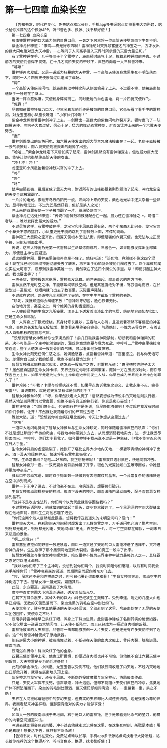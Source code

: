# 第一七四章 血染长空
        【告知书友，时代在变化，免费站点难以长存，手机app多书源站点切换看书大势所趋，站长给你推荐的这个换源APP，听书音色多、换源、找书都好使！】
       第一七四章 血染长空
       辰南被雷神锤的巨大威力惊的目瞪口呆，一轰之下居然将一位高阶天使劈落而下生死不明。
       紫金神龙长嚎道：“嗷呜……真是好东西啊！雷神锤绝对天界最富盛名的神宝之一，方才发出的巨大闪电绝对是大天神雷，一击等同于人间高手进入天界时所承受的天雷力量总和。”
       有了雷神锤在手，几乎等同于半个雷神了，辰南顿时底气十足，挥舞着神锤向前冲去。不过前方的天使们皆悍不畏死，在十几名高阶天使的带领下，疯狂的向着一人三神兽冲来。
       “喀嚓”
       雷神锤再次发威，又是一道威力狂暴的大天神雷，一个高阶天使浑身焦黑生死不明坠落而下，同时一大片四翼天使惨叫过后退出了战场。
       “砰”
       一个高阶天使疾若闪电，趁辰南挥动神锤之际从侧面偷袭了上来，不过很不幸，他被辰南快速反手一锤砸在了身上。
       当场一阵血雾弥漫，天使粉身碎骨而亡，同时激射的血色雷电，将一片四翼天使炸飞。
       “俺靠！”
       尽管知道雷神锤威力巨大，但紫金真龙他们还是被惊的目瞪口呆，它低头看了看手中的雷神剑，对龙宝宝和小凤凰长嚎道：“小家伙们冲啊！”
       紫金神龙挥舞着雷神剑冲了上去，一剑劈出一道巨大的紫色闪电炸裂开来，顿时轰飞了一队四翼天使。老痞子大喜过望，信心十足，猛力的挥动着雷神剑，对着凶猛冲上来的一个六翼天使劈去。
       “轰”
       雷神剑爆发出的紫色闪电，和六翼天使发出的超大型禁咒魔法撞击在了一起。老痞子直接被一股气浪掀翻，而六翼天使则被轰击的翻腾了出去。
       “哈哈……”紫金神龙稳定下来后长笑了起来，雷神剑虽然没有雷神锤变态，但也威力巨大无匹，能够让他抗衡地住高阶天使的攻击。
       “冲！冲！冲！”
       龙宝宝和小凤凰抬着雷神鼓兴奋的冲了上去。
       “咚”
       “咚”
       “咚”
       鼓声由弱到强，最后变成了震天大响，附近所有的山峰都跟着剧烈颤动了起来，冲向龙宝宝的天使全部被震翻了。
       一片片的电光。像破开乌云的阳光一般，洒向冲上来的天使，紫色地光华中还夹杂着一些彩光，显得绚烂无比，不过光芒虽然好看，但却是杀人之光！
       冲上来的四翼天使一下子被电翻了一片，纷纷坠落而下。
       紫金神龙在远处长嚎道：“传说中雷神鼓和鼓槌配合在一起，威力还在雷神锤之上。可惜二者缺一，难以发挥出最大的威力。”
       不过尽管这样，有雷神鼓在手，龙宝宝和小凤凰自保有余，两个小东西无比兴奋。龙宝宝两个小拳头不停的擂打，小凤凰更是干脆的跳到了雷神鼓上面，不停的跳动。
       雷神殿三大震殿之宝齐出，四翼天使根本无法抗衡。即便是强如六翼天使，也无法与之正面争锋，只能从侧面出手。
       传说，这三大神器乃是第一代雷神以生命祭炼而成的，三者合一，如果能够发挥出全部威力，即便是主神也要避退。
       遥远的雷神殿，雷神嘉里德拉再也坐不住了。他狂吼道：“该死地，竟然拦不住这四个混蛋！现在我已经和三间神器彻底失去了联系，再不出手恐怕就会被他们闯过去了。四个卑微的爬虫实在太可恶了，没想到我雷神英雄一世，竟然栽在了这四个爬虫的手里。杀！即便引起主神大战，我也要出手了！”
       一声长啸，雷神殿轰然崩坍，雷神紫发乱舞。他冲天而起。向着遥远的东方飞去。
       雷神虽然不是时空之神，不能够瞬间转换空间。但是其速度绝对不慢，驾驭雷电而行，在长空划过一道紫光，眨眼间就飞出去了数百里，天际雷声隆隆。
       不过就在这时，两道神光突然照亮了天地，在空中生生截断了雷神的去路。
       “珍妮，我就知道你会纠缠不放！”雷神咬牙切齿，脸色铁青无比。
       在他地对面，高空之上，两个绝美的身影当空而立。
       一人被碧绿色的生命之光所笼罩，浑身上下透发着淡淡出尘的气质，绝丽地容颜如梦似幻，正是生命女神珍妮。
       另一人浑身上下银光缭绕，其身材修长曼妙，玉容动人心魄，且透发着凛然不客侵犯的神圣气息，金色的长发如阳光般灿烂，整体看来堪称姿容完美，气质绝佳，不愧为天界女神，有着让凡人自惭形秽的容貌与气质。
       “没想到智慧女神雅丝你也来凑热闹了！前几日破我雷神殿禁制，切断我和雷神锤间的联系，决不可能是一个主神能够做到的，雅丝你竟然也要与我为死敌，哼哼哼……”雷神嘉里德拉冷笑连连，整个人透发出一股刺骨阴森气味，可以看出他极度愤怒。
       生命女神此刻无任何仁慈之态，她满脸怒容，点指着雷神斥道：“嘉里德拉，我与你无话可说，即便你自己放了我的姐姐，我也不会轻易饶过你！”
       智慧女神雅丝同样面沉似水，透发着一股威严之态，对雷神斥道：“嘉里德拉你胆子太大了！居然擅自囚禁生命女神卡缪，天界法规在你眼中如同废条，魔神一方在旁虎视眈眈，而你却残害己方主神，如果不是避免过多的主神牵连进来而发生大战，你早已成为天界走上灭神台地罪人了！”
       雷神冷笑：“吓我？卡缪与珍妮执迷不悟，如果早点告诉我生之奥义，让我永生不灭，完善天雷**。漫说魔神，就是这天界又有谁是我的对手？”
       智慧女神雅丝冷笑：“哼，你果然快走火入魔了！居然妄想成为传说中的天地法则执行者，虽然天地法则降罪时以雷轰顶，但绝不会有真正的执行者，你真是痴心妄想！”
       雷神狂笑道：“你们懂什么，代天而行并不是传说，我早晚能够做到！不过现在我没有时间和你们争辩。让开！不然就让我踏着你们的尸首过去吧！”
       雅丝大怒，道：“没想到你冷血疯狂堪比魔神，今天让休想从这里过去。”
       “喀嚓”
       一道巨大地闪电劈向了智慧女神雅丝与生命女神珍妮，同时伴随着雷神疯狂的吼声：“你们不过是想让那四个卑微的爬虫，将我地神物带到东方去，从而想消弱我地实力，进一步让我丢尽脸面而已。哼哼哼，你们太小看我了。如今雷神锤于我来说不过是一种象征，但我不能容忍它落在外人手里。”
       生命女神背后的虚空破裂了，她张开了堪比玄界大小地内天地，一棵碧翠青绿的神树冲了出来，洒下漫天地绿色神光。快速将所有雷电都吸收了。
       “嘿，生命常青树？哈哈……好东西，我正想抢来呢！”雷神双目透射紫芒，快速向前冲去。
       智慧女神身形一震。一双光翼自她背后伸展了开来，银色的光翼犹如白玉雕琢而成，令她显得更加神圣庄严。
       雅丝口中念动咒语，同时双手抛出数十块雕刻有古老魔纹的晶石，一个异常复杂的法阵快速在空中排列而成。
       雷神一下子冲了进去，不过他毫不在意，冷笑连连，想要强行破开。
       生命女神挥动那棵参天的神树。挥洒下漫天的神光，向着法阵内涌动而去，配合着智慧女神排列晶石。
       “这并不是攻击性法阵，你们两个以为凭此就能够困住我吗？”
       不过雷神话语刚毕，他就恼怒的皱起了眉头，虚空竟然破碎了，一个黑洞洞的空间大裂缝出现在他地面前，而后生生将他吞噬了进去。
       “你们这两个贱人居然如此狠毒。想将我传送到迷失的未明空间吗？没门！”
       雷神仰天大吼。在刹那间天地间顿时爆发出了无数惊雷之响，万千道闪电充满了整片空间。到处都是电光，到处都是闪电，天地间绚烂无比，白茫茫一片，每一寸空间都在碎裂，一副末日来临般的景象。
       “啊……给我开！”
       雷神嘉里德拉如同野兽一般狂吼着，而后一道贯通了天地的巨大雷电冲进了法阵中，贯冲进雷神的身体，生生崩碎了那个黑洞洞地空间大裂缝，雷神如魔王一般冲了出来。
       智慧女神雅丝与生命女神珍妮大惊，暗叹雷神不愧为天界主神中战力最强的人之一，其狂霸之态足可以堪比战神。
       “我以为你们来了三个主神呢，没想到就你们两个，我没时间陪你们磨蹭，以后有时间我会亲手杀掉你们！”雷神冷森森的说道，而后腾空而起向着东方飞去。
       “哼，虽然还不是和你拼命之时，但今日也要让你面皮难看！”生命女神冷笑着，挥动空中的神树追了下去。智慧女神一展光翼，紧随其后。
       此刻，东方要道，辰南遇到了大麻烦。
       虚空中百丈方圆大小地混沌通道，透发着灿灿光华。
       在其下方喊杀震天，高耸入云的巨大山峰已经被生生轰碎了。受到牵连，附近的几座大山也早已崩塌，无数的天使坠落而下，染血焦黑的羽毛在空中到处纷飞。
       天使太多了，驻守在其他要道的天使已经闻讯，全部赶到了这里，令辰南处在了无尽的天使军团包围中，天使杀之不尽！
       辰南手持雷神锤早已杀红了眼，浑身上下鲜血迸溅，此刻雷神锤成了名副其实的绝世凶器，它不仅仅劈出一道道巨大地闪电，让天使不断阵亡，而且已经成为一把近身肉搏的凶器。
       雷神锤放出的大天神雷，尽管每一击都能够放倒一大片天使，但是还是有许多天使冲到了近前，这个时候雷神锤便成了原始武器。
       能有房屋大小的神锤，被辰南舞动着，不断砸在天使的血肉之躯上，骨碎肉裂，脑浆迸溅，鲜血飞洒。
       辰南浴血搏命！鲜血染红了他的全身。
       四翼天使即便冲上来，他也无所畏惧，即便近身肉搏也并不可怕，但他绝不会让六翼天使冲到眼前，大天神雷是专为他们准备的！
       此刻的紫金神龙、小凤凰、龙宝宝皆以受伤不轻，他们被辰南收进了内天地，不过内天地地出口却敞开着，就悬在辰南地头顶上空。
       紫金神龙与龙宝宝，还有小凤凰，不断向外投放魔雷与紫金神火，协助辰南作战。
       只是，天使大军悍不畏死，雷声滚滚，神火滔滔，但却不能阻止天使们疯狂的冲杀，焦臭地尸体不断坠落而下，染血的羽毛到处飘洒，但天使们却如同海浪一般，一重接着一重，杀之不绝！
       天界在人间被称谓理想中的梦幻天堂，但真实的天界却比人间还要残酷，这是强者为尊的世界，表面看起来神圣祥和，但那要有绝对的实力才能够享受！
       “杀！”
       如血人一般的辰南纵横于天地间，右手是巨大的雷神锤，左手是带着无尽杀气的圣刀，他拼命的向着空间通道冲击。
       冲进去就即将会见到雨馨，冲不过去他就永远沉睡在这里，在这生死时刻，杀戮是本能！屠杀是真理！想要活下去，就只有不断杀敌！
       【告知书友，时代在变化，免费站点难以长存，手机app多书源站点切换看书大势所趋，站长给你推荐的这个换源APP，听书音色多、换源、找书都好使！】